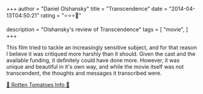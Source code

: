 +++
author = "Daniel Olshansky"
title = "Transcendence"
date = "2014-04-13T04:50:21"
rating = "⭐⭐⭐🌟"

description = "Olshansky's review of Transcendence"
tags = [
    "movie",
]
+++


This film tried to tackle an increasingly sensitive subject, and for that reason I believe it was critiqued more harshly than it should. Given the cast and the available funding, it definitely could have done more. However, it was unique and beautiful in it's own way, and while the movie itself was not transcendent, the thoughts and messages it transcribed were.

[🍅 Rotten Tomatoes Info 🍅](https://www.rottentomatoes.com//m/transcendence_2014)